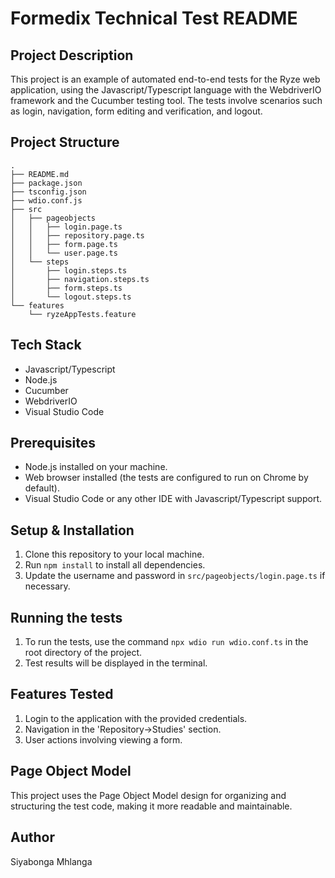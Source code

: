 # Formedix Technical Test README

## Project Description

This project is an example of automated end-to-end tests for the Ryze web application, using the Javascript/Typescript language with the WebdriverIO framework and the Cucumber testing tool. The tests involve scenarios such as login, navigation, form editing and verification, and logout.

## Project Structure

```
.
├── README.md
├── package.json
├── tsconfig.json
├── wdio.conf.js
├── src
│   ├── pageobjects
│   │   ├── login.page.ts
│   │   ├── repository.page.ts
│   │   ├── form.page.ts
│   │   └── user.page.ts
│   └── steps
│       ├── login.steps.ts
│       ├── navigation.steps.ts
│       ├── form.steps.ts
│       └── logout.steps.ts
└── features
    └── ryzeAppTests.feature
```

## Tech Stack

- Javascript/Typescript
- Node.js
- Cucumber
- WebdriverIO
- Visual Studio Code

## Prerequisites

- Node.js installed on your machine.
- Web browser installed (the tests are configured to run on Chrome by default).
- Visual Studio Code or any other IDE with Javascript/Typescript support.

## Setup & Installation

1. Clone this repository to your local machine.
2. Run `npm install` to install all dependencies.
3. Update the username and password in `src/pageobjects/login.page.ts` if necessary.

## Running the tests

1. To run the tests, use the command `npx wdio run wdio.conf.ts` in the root directory of the project.
2. Test results will be displayed in the terminal.

## Features Tested

1. Login to the application with the provided credentials.
2. Navigation in the 'Repository->Studies' section.
3. User actions involving viewing a form.


## Page Object Model

This project uses the Page Object Model design for organizing and structuring the test code, making it more readable and maintainable.

## Author

Siyabonga Mhlanga
